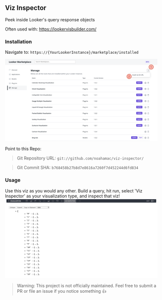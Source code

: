 ## Viz Inspector
Peek inside Looker's query response objects

Often used with: https://lookervisbuilder.com/

### Installation 
Navigate to: `https://{YourLookerInstance}/marketplace/installed`

<img src="https://github.com/noahamac/viz-inspector/blob/master/install.png">

Point to this Repo:
> Git Repository URL: `git://github.com/noahamac/viz-inspector/`

> Git Commit SHA: `b768458b27b8d7e8616a7260f7d452244d6fd834`


### Usage
Use this viz as you would any other. Build a query, hit run, select 'Viz Inspector' as your visualization type, and inspect that viz! 
<img src="https://github.com/noahamac/viz-inspector/blob/master/demo.png">



> Warning: This project is not officially maintained. Feel free to submit a PR or file an issue if you notice something 👍
